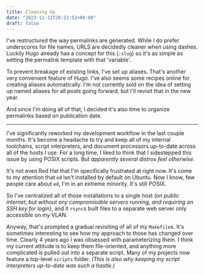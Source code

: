 ```yaml
---
title: Cleaning Up
date: "2023-11-11T20:22:52+00:00"
draft: false
---
```


I've restructured the way permalinks are generated.
While I do prefer underscores for file names,
URLS are decidedly cleaner when using dashes.
Luckily Hugo already has a concept for this (`:slug`) so it's as simple as
setting the permalink template with that 'variable'.

To prevent breakage of existing links, I've set up aliases.
That's another very convenient feature of Hugo.
I've also seems some recipes online for creating aliases automatically.
I'm not currently sold on the idea of setting up named aliases for all posts
going forward,
but I'll revisit that in the new year.

And since I'm doing all of that, I decided it's also time to organize
permalinks based on publication date.

----

I've significantly reworked my development workflow in the last couple months.
It's become a headache to try and keep all of my internal toolchains,
script interpreters, and document processors up-to-date across all of the
hosts I use.
For a long time, I liked to think that I sidestepped this issue by using POSIX
scripts.
But *apparently several distros feel otherwise*.

It's not even Red Hat that I'm specifically frustrated at right now.
It's come to my attention that `ed` isn't installed by default on Ubuntu.
Now I know, few people care about `ed`, I'm in an extreme minority.
It's still POSIX.

So I've centralized all of those installations to a single host
*(on public internet,
but without any compromisable servers running,
and requiring an SSH key for login)*,
and it `rsync`s built files to a separate web server only accessible on my
VLAN.

Anyway, that's prompted a gradual revisiting of all of my `Makefile`s.
It's sometimes interesting to see how my approach to those has changed over
time.
Clearly 4 years ago I was obsessed with parameterizing them.
I think my current attitude is to keep them file-oriented, and anything more
complicated is pulled out into a separate script.
Many of my projects now feature a top-level `scripts` folder.
*(This is also why keeping my script interpreters up-to-date was such a
hastle.)*

